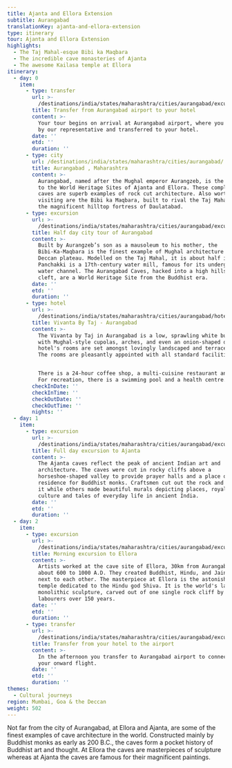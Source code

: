 ```yaml
---
title: Ajanta and Ellora Extension
subtitle: Aurangabad
translationKey: ajanta-and-ellora-extension
type: itinerary
tour: Ajanta and Ellora Extension
highlights:
  - The Taj Mahal-esque Bibi ka Maqbara
  - The incredible cave monasteries of Ajanta
  - The awesome Kailasa temple at Ellora
itinerary:
  - day: 0
    item:
      - type: transfer
        url: >-
          /destinations/india/states/maharashtra/cities/aurangabad/excursions/transfer-from-airport-to-hotel/
        title: Transfer from Aurangabad airport to your hotel
        content: >-
          Your tour begins on arrival at Aurangabad airport, where you are met
          by our representative and transferred to your hotel.
        date: ''
        etd: ''
        duration: ''
      - type: city
        url: /destinations/india/states/maharashtra/cities/aurangabad/
        title: Aurangabad , Maharashtra
        content: >-
          Aurangabad, named after the Mughal emperor Aurangzeb, is the gateway
          to the World Heritage Sites of Ajanta and Ellora. These complexes of
          caves are superb examples of rock cut architecture. Also worth
          visiting are the Bibi ka Maqbara, built to rival the Taj Mahal, and
          the magnificent hilltop fortress of Daulatabad.
      - type: excursion
        url: >-
          /destinations/india/states/maharashtra/cities/aurangabad/excursions/half-day-city-tour-of-aurangabad/
        title: Half day city tour of Aurangabad
        content: >-
          Built by Aurangzeb’s son as a mausoleum to his mother, the
          Bibi-Ka-Maqbara is the finest example of Mughal architecture in the
          Deccan plateau. Modelled on the Taj Mahal, it is about half its size.
          Panchakki is a 17th-century water mill, famous for its underground
          water channel. The Aurangabad Caves, hacked into a high hillside
          cleft, are a World Heritage Site from the Buddhist era.
        date: ''
        etd: ''
        duration: ''
      - type: hotel
        url: >-
          /destinations/india/states/maharashtra/cities/aurangabad/hotels/vivanta-by-taj-aurangabad/
        title: Vivanta By Taj - Aurangabad
        content: >-
          The Vivanta by Taj in Aurangabad is a low, sprawling white building
          with Mughal-style cupolas, arches, and even an onion-shaped dome. The
          hotel's rooms are set amongst lovingly landscaped and terraced lawns.
          The rooms are pleasantly appointed with all standard facilities.


          There is a 24-hour coffee shop, a multi-cuisine restaurant and a bar.
          For recreation, there is a swimming pool and a health centre.
        checkInDate: ''
        checkInTime: ''
        checkOutDate: ''
        checkOutTime: ''
        nights: ''
  - day: 1
    item:
      - type: excursion
        url: >-
          /destinations/india/states/maharashtra/cities/aurangabad/excursions/full-day-excursion-to-ajanta/
        title: Full day excursion to Ajanta
        content: >-
          The Ajanta caves reflect the peak of ancient Indian art and
          architecture. The caves were cut in rocky cliffs above a
          horseshoe-shaped valley to provide prayer halls and a place of
          residence for Buddhist monks. Craftsmen cut out the rock and sculpted
          it while others made beautiful murals depicting places, royalty,
          culture and tales of everyday life in ancient India.
        date: ''
        etd: ''
        duration: ''
  - day: 2
    item:
      - type: excursion
        url: >-
          /destinations/india/states/maharashtra/cities/aurangabad/excursions/half-day-excursion-to-ellora/
        title: Morning excursion to Ellora
        content: >-
          Artists worked at the cave site of Ellora, 30km from Aurangabad, from
          about 600 to 1000 A.D. They created Buddhist, Hindu, and Jain caves
          next to each other. The masterpiece at Ellora is the astonishing
          temple dedicated to the Hindu god Shiva. It is the world's largest
          monolithic sculpture, carved out of one single rock cliff by 7,000
          labourers over 150 years.
        date: ''
        etd: ''
        duration: ''
      - type: transfer
        url: >-
          /destinations/india/states/maharashtra/cities/aurangabad/excursions/transfer-from-hotel-to-airport/
        title: Transfer from your hotel to the airport
        content: >-
          In the afternoon you transfer to Aurangabad airport to connect with
          your onward flight.
        date: ''
        etd: ''
        duration: ''
themes:
  - Cultural journeys
region: Mumbai, Goa & the Deccan
weight: 502
---
```

Not far from the city of Aurangabad, at Ellora and Ajanta, are some of the finest examples of cave architecture in the world. Constructed mainly by Buddhist monks as early as 200 B.C., the caves form a pocket history of Buddhist art and thought. At Ellora the caves are masterpieces of sculpture whereas at Ajanta the caves are famous for their magnificent paintings.
